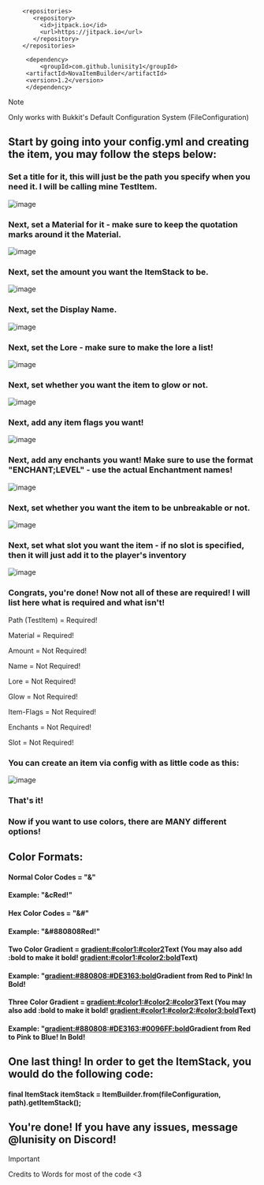```
    <repositories>
       <repository>
         <id>jitpack.io</id>
         <url>https://jitpack.io</url>
       </repository>
    </repositories>
```

```
     <dependency>
         <groupId>com.github.lunisity1</groupId>
	 <artifactId>NovaItemBuilder</artifactId>
	 <version>1.2</version>
     </dependency>
```





> [!NOTE]
> Only works with Bukkit's Default Configuration System (FileConfiguration)







## Start by going into your config.yml and creating the item, you may follow the steps below:






### Set a title for it, this will just be the path you specify when you need it. I will be calling mine TestItem.

![image](https://github.com/user-attachments/assets/ddb07d58-1581-4b08-8e5d-f452acb7d2b7)


### Next, set a Material for it - make sure to keep the quotation marks around it the Material.

![image](https://github.com/user-attachments/assets/1900df40-e121-4a57-8b6e-04cc9d9f0c8e)


### Next, set the amount you want the ItemStack to be.

![image](https://github.com/user-attachments/assets/6864defa-17ab-44ba-a565-21d5df26207e)


### Next, set the Display Name.

![image](https://github.com/user-attachments/assets/1767e7bb-f9e1-4c7a-9dad-c0f34798aa6f)


### Next, set the Lore - make sure to make the lore a list!

![image](https://github.com/user-attachments/assets/e0c723cd-a5a0-4a95-a957-800321bdb4c8)


### Next, set whether you want the item to glow or not.

![image](https://github.com/user-attachments/assets/75ad39b6-1751-4cee-af1d-925ed0a10243)


### Next, add any item flags you want!

![image](https://github.com/user-attachments/assets/1363a9f4-6efb-4180-a173-6e7ebdb486c5)


### Next, add any enchants you want! Make sure to use the format "ENCHANT;LEVEL" - use the actual Enchantment names!

![image](https://github.com/user-attachments/assets/036e7882-cbd0-4fd4-beca-dce03dea4d6c)


### Next, set whether you want the item to be unbreakable or not.

![image](https://github.com/user-attachments/assets/f47d5292-a960-4ddb-ab7c-350d1a59b76e)


### Next, set what slot you want the item - if no slot is specified, then it will just add it to the player's inventory

![image](https://github.com/user-attachments/assets/7d8071f6-2567-49c5-b5ae-632d8a13d62e)




  
  
  
  ### Congrats, you're done! Now not all of these are required! I will list here what is required and what isn't!

  Path (TestItem) = Required!
  
  Material = Required!
  
  Amount = Not Required!
  
  Name = Not Required!
  
  Lore = Not Required!
  
  Glow = Not Required!
  
  Item-Flags = Not Required!
  
  Enchants = Not Required!
  
  Slot = Not Required!


  ### You can create an item via config with as little code as this:

  ![image](https://github.com/user-attachments/assets/d6ad65ea-35c7-4c04-9330-eb079c3e8602)

  ### That's it!


  ### Now if you want to use colors, there are MANY different options!

  ## Color Formats:

  #### Normal Color Codes = "&"
  
  #### Example: "&cRed!"
  
  #### Hex Color Codes = "&#"
  
  #### Example: "&#880808Red!"
  
  #### Two Color Gradient = <gradient:#color1:#color2>Text</gradient> (You may also add :bold to make it bold! <gradient:#color1:#color2:bold>Text</gradient>)
  
  #### Example: "<gradient:#880808:#DE3163:bold>Gradient from Red to Pink! In Bold!</gradient>
  
  #### Three Color Gradient = <gradient:#color1:#color2:#color3>Text</gradient> (You may also add :bold to make it bold! <gradient:#color1:#color2:#color3:bold>Text</gradient>)
  
  #### Example: "<gradient:#880808:#DE3163:#0096FF:bold>Gradient from Red to Pink to Blue! In Bold!</gradient>




  ## One last thing! In order to get the ItemStack, you would do the following code:


  #### final ItemStack itemStack = ItemBuilder.from(fileConfiguration, path).getItemStack();

  ## You're done! If you have any issues, message @lunisity on Discord!
  



> [!IMPORTANT]
> Credits to Words for most of the code <3
